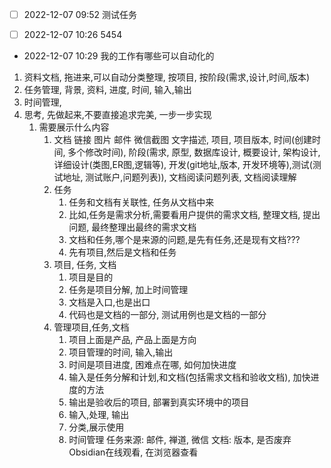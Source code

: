 

- [ ]  2022-12-07 09:52 测试任务

- [ ]  2022-12-07 10:26 5454

-  2022-12-07 10:29 我的工作有哪些可以自动化的
1. 资料文档, 拖进来,可以自动分类整理, 按项目, 按阶段(需求,设计,时间,版本)
2. 任务管理, 背景, 资料, 进度, 时间, 输入,输出
3. 时间管理, 
4. 思考, 先做起来,不要直接追求完美, 一步一步实现
	1. 需要展示什么内容
		1. 文档 链接 图片 邮件 微信截图 文字描述, 项目, 项目版本, 时间(创建时间, 多个修改时间), 阶段(需求, 原型, 数据库设计, 概要设计, 架构设计,详细设计(类图,ER图,逻辑等), 开发(git地址,版本, 开发环境等),测试(测试地址, 测试账户,问题列表)), 文档阅读问题列表, 文档阅读理解
		2. 任务
			1. 任务和文档有关联性, 任务从文档中来
			2. 比如,任务是需求分析,需要看用户提供的需求文档, 整理文档, 提出问题, 最终整理出最终的需求文档
			3. 文档和任务,哪个是来源的问题,是先有任务,还是现有文档???
			4. 先有项目,然后是文档和任务
		3. 项目, 任务, 文档
			1. 项目是目的
			2. 任务是项目分解, 加上时间管理
			3. 文档是入口,也是出口
			4. 代码也是文档的一部分, 测试用例也是文档的一部分
		4. 管理项目,任务,文档
			1. 项目上面是产品, 产品上面是方向
			2. 项目管理的时间, 输入,输出
			3. 时间是项目进度, 困难点在哪, 如何加快进度
			4. 输入是任务分解和计划,和文档(包括需求文档和验收文档), 加快进度的方法
			5. 输出是验收后的项目, 部署到真实环境中的项目
			6. 输入,处理, 输出
			7. 分类,展示使用
			8. 时间管理
任务来源: 邮件, 禅道, 微信
文档: 版本, 是否废弃
Obsidian在线观看, 在浏览器查看